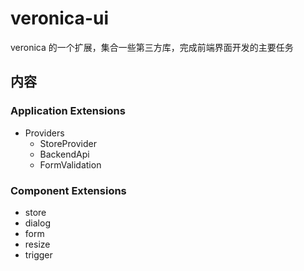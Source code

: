 # veronica-ui

veronica 的一个扩展，集合一些第三方库，完成前端界面开发的主要任务


## 内容

### Application Extensions

- Providers
  - StoreProvider
  - BackendApi
  - FormValidation
  
### Component Extensions

- store
- dialog
- form
- resize
- trigger
